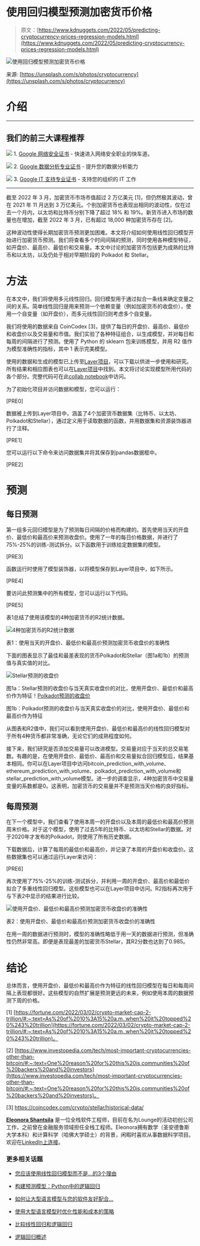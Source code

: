 # 使用回归模型预测加密货币价格

> 原文：[https://www.kdnuggets.com/2022/05/predicting-cryptocurrency-prices-regression-models.html](https://www.kdnuggets.com/2022/05/predicting-cryptocurrency-prices-regression-models.html)

![使用回归模型预测加密货币价格](../Images/3d4f7e9f8bda70d2c337985befa89fb4.png)

来源: [https://unsplash.com/s/photos/cryptocurrency](https://unsplash.com/s/photos/cryptocurrency)

# 介绍

* * *

## 我们的前三大课程推荐

![](../Images/0244c01ba9267c002ef39d4907e0b8fb.png) 1\. [Google 网络安全证书](https://www.kdnuggets.com/google-cybersecurity) - 快速进入网络安全职业的快车道。

![](../Images/e225c49c3c91745821c8c0368bf04711.png) 2\. [Google 数据分析专业证书](https://www.kdnuggets.com/google-data-analytics) - 提升您的数据分析能力

![](../Images/0244c01ba9267c002ef39d4907e0b8fb.png) 3\. [Google IT 支持专业证书](https://www.kdnuggets.com/google-itsupport) - 支持您的组织的 IT 工作

* * *

截至 2022 年 3 月，加密货币市场市值超过 2 万亿美元 [1]，但仍然极其波动，曾在 2021 年 11 月达到 3 万亿美元。个别加密货币也表现出相同的波动性，仅在过去一个月内，以太坊和比特币分别下降了超过 18% 和 19%。新货币进入市场的数量也在增加，截至 2022 年 3 月，已有超过 18,000 种加密货币存在 [2]。

这种波动性使得长期加密货币预测更加困难。本文将介绍如何使用线性回归模型开始进行加密货币预测。我们将查看多个时间间隔的预测，同时使用各种模型特征，如开盘价、最高价、最低价和交易量。本文中讨论的加密货币包括更为成熟的比特币和以太坊，以及仍处于相对早期阶段的 Polkadot 和 Stellar。

# 方法

在本文中，我们将使用多元线性回归。回归模型用于通过拟合一条线来确定变量之间的关系。简单线性回归是用来预测一个依赖变量（例如加密货币的收盘价），使用一个自变量（如开盘价），而多元线性回归则考虑多个自变量。

我们将使用的数据来自 CoinCodex [3]，提供了每日的开盘价、最高价、最低价和收盘价以及交易量和市值。我们实验了各种特征组合，以生成模型，并对每日和每周的间隔进行了预测。使用了 Python 的 sklearn 包来训练模型，并用 R2 值作为模型准确性的指标，其中 1 表示完美模型。

使用的数据和生成的模型已上传至[Layer项目](https://app.layer.ai/ellies/predictingCryptoPrices)，可以下载以供进一步使用和研究。所有结果和相应图表也可以在[Layer项目](https://app.layer.ai/ellies/predictingCryptoPrices)中找到。本文将讨论实现模型所用代码的各个部分。完整代码可在此[collab notebook](https://colab.research.google.com/drive/1YpCQ2_V3hBjrIk_1plTwA3__w76krRYh#scrollTo=tfl6d3mifG4B)中访问。

为了初始化项目并访问数据和模型，您可以运行：

[PRE0]

数据被上传到Layer项目中，涵盖了4个加密货币数据集（比特币、以太坊、Polkadot和Stellar），通过定义用于读取数据的函数，并用数据集和资源装饰器进行了注释。

[PRE1]

您可以运行以下命令来访问数据集并将其保存到pandas数据框中。

[PRE2]

# 预测

## 每日预测

第一组多元回归模型是为了预测每日间隔的价格而构建的。首先使用当天的开盘价、最低价和最高价来预测收盘价。使用了一年的每日价格数据，并进行了75%-25%的训练-测试拆分。以下函数用于训练给定数据集的模型。

[PRE3]

函数运行时使用了模型装饰器，以将模型保存到Layer项目中，如下所示。

[PRE4]

要访问此预测集中的所有模型，您可以运行以下代码。

[PRE5]

表1总结了使用该模型的4种加密货币的R2统计数据。

![4种加密货币的R2统计数据](../Images/90c4cd775c1228d08c14e3d1081f7655.png)

表1：使用当天的开盘价、最低价和最高价预测加密货币收盘价的准确性

下面的图表显示了最佳和最差表现的货币Polkadot和Stellar（图1a和1b）的预测值与真实值的对比。

![Stellar预测的收盘价](../Images/745296eed6eeecf78472f4cb778dea97.png)

图1a：Stellar预测的收盘价与当天真实收盘价的对比，使用开盘价、最低价和最高价作为特征！[Polkadot预测的收盘价](../Images/264b3a4fefc056f5dd6f625797344b7e.png)

图1b：Polkadot预测的收盘价与当天真实收盘价的对比，使用开盘价、最低价和最高价作为特征

从图表和R2值中，我们可以看到使用开盘价、最低价和最高价的线性回归模型对于所有4种货币都非常准确，无论它们的成熟程度如何。

接下来，我们研究是否添加交易量可以改进模型。交易量对应于当天的总交易笔数。有趣的是，在使用开盘价、最低价、最高价和交易量拟合回归模型后，结果基本相同。你可以在Layer项目中访问bitcoin_prediction_with_volume、ethereum_prediction_with_volume、polkadot_prediction_with_volume和stellar_prediction_with_volume模型。进一步的调查显示，4种加密货币中交易量变量的系数都是0。这表明，加密货币的交易量并不是预测当天价格的良好指标。

## 每周预测

在下一个模型中，我们查看了使用本周一的开盘价以及本周的最低价和最高价预测周末价格。对于这个模型，使用了过去5年的比特币、以太坊和Stellar的数据。对于2020年才发布的Polkadot，则使用了所有历史数据。

下载数据后，计算了每周的最低价和最高价，并记录了本周的开盘价和收盘价。这些数据集也可以通过运行Layer来访问：

[PRE6]

再次使用了75%-25%的训练-测试拆分，并利用一周的开盘价、最高价和最低价拟合了多重线性回归模型。这些模型也可以在Layer项目中访问。R2指标再次用于与下表2中显示的结果进行比较。

![ 使用开盘价、最低价和最高价预测加密货币收盘价的准确性](../Images/4701cb01eb8899d8ee5a66bf97e3b073.png)

表2：使用开盘价、最低价和最高价预测加密货币收盘价的准确性

在用一周的数据进行预测时，模型的准确性略低于用一天的数据进行预测，但准确性仍然非常高。即便是表现最差的加密货币Stellar，其R2分数也达到了0.985。

# 结论

总体而言，使用开盘价、最低价和最高价作为特征的线性回归模型在每日和每周间隔上表现都很好。这些模型的自然扩展是预测更远的未来，例如使用本周的数据预测下周的价格。

[1] [https://fortune.com/2022/03/02/crypto-market-cap-2-trillion/#:~:text=As%20of%2010%3A15%20a.m.,when%20it%20topped%20%243%20trillion](https://fortune.com/2022/03/02/crypto-market-cap-2-trillion/#:~:text=As%20of%2010%3A15%20a.m.,when%20it%20topped%20%243%20trillion)。

[2] [https://www.investopedia.com/tech/most-important-cryptocurrencies-other-than-bitcoin/#:~:text=One%20reason%20for%20this%20is,communities%20of%20backers%20and%20investors](https://www.investopedia.com/tech/most-important-cryptocurrencies-other-than-bitcoin/#:~:text=One%20reason%20for%20this%20is,communities%20of%20backers%20and%20investors)。

[3] https://coincodex.com/crypto/stellar/historical-data/

**[Eleonora Shantsila](https://www.linkedin.com/in/eleonora-shantsila-b51b2b124/)** 是一位全栈软件工程师，目前在名为Lounge的活动初创公司工作，之前曾在金融服务领域担任全栈工程师。Eleonora拥有数学（圣安德鲁斯大学本科）和计算科学（哈佛大学硕士）的背景，闲暇时喜欢从事数据科学项目。欢迎在[LinkedIn上连接](https://www.linkedin.com/in/eleonora-shantsila-b51b2b124/)。

### 更多相关话题

+   [您应该使用线性回归模型而不是…的3个理由](https://www.kdnuggets.com/2021/08/3-reasons-linear-regression-instead-neural-networks.html)

+   [构建预测模型：Python中的逻辑回归](https://www.kdnuggets.com/building-predictive-models-logistic-regression-in-python)

+   [如何让大型语言模型与您的软件友好配合…](https://www.kdnuggets.com/how-to-make-large-language-models-play-nice-with-your-software-using-langchain)

+   [使用大型语言模型时优化性能和成本的策略](https://www.kdnuggets.com/strategies-for-optimizing-performance-and-costs-when-using-large-language-models-in-the-cloud)

+   [比较线性回归和逻辑回归](https://www.kdnuggets.com/2022/11/comparing-linear-logistic-regression.html)

+   [逻辑回归概述](https://www.kdnuggets.com/2022/02/overview-logistic-regression.html)
